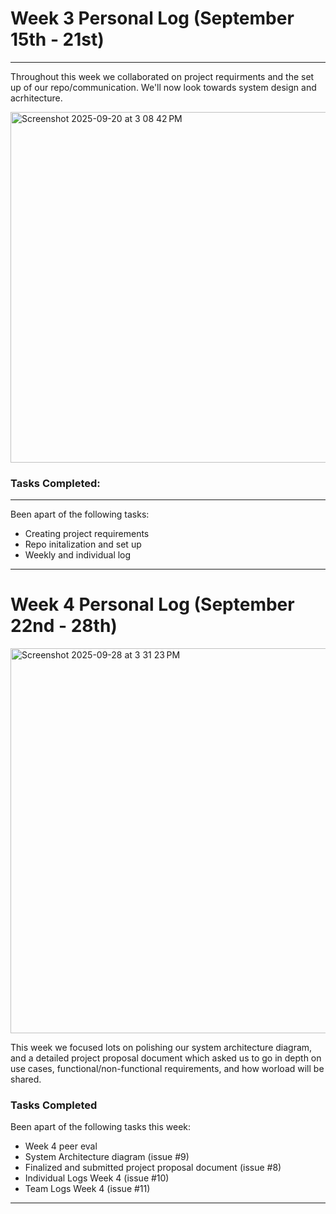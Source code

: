 # Week 3 Personal Log (September 15th - 21st)
---
Throughout this week we collaborated on project requirments and the set up of our repo/communication. We'll now look towards system design and acrhitecture. 

<img width="1199" height="561" alt="Screenshot 2025-09-20 at 3 08 42 PM" src="https://github.com/user-attachments/assets/a1dbc1e3-138c-4b37-abbf-51c8fb380f04" />

### Tasks Completed:
---
Been apart of the following tasks:

- Creating project requirements
- Repo initalization and set up
- Weekly and individual log
---

# Week 4 Personal Log (September 22nd - 28th)

<img width="1058" height="616" alt="Screenshot 2025-09-28 at 3 31 23 PM" src="https://github.com/user-attachments/assets/0febdbac-efb0-4669-9d92-2fa3bbd5afb0" />

This week we focused lots on polishing our system architecture diagram, and a detailed project proposal document which asked us to go in depth on use cases, functional/non-functional requirements, and how worload will be shared.

### Tasks Completed
Been apart of the following tasks this week:

- Week 4 peer eval
- System Architecture diagram (issue #9)
- Finalized and submitted project proposal document (issue #8)
- Individual Logs Week 4 (issue #10)
- Team Logs Week 4 (issue #11)

---

